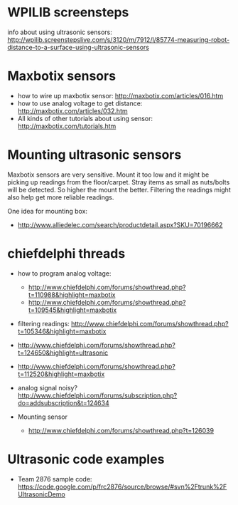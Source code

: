 # WPILIB screensteps #
info about using ultrasonic sensors: http://wpilib.screenstepslive.com/s/3120/m/7912/l/85774-measuring-robot-distance-to-a-surface-using-ultrasonic-sensors

# Maxbotix sensors #

  * how to wire up maxbotix sensor: http://maxbotix.com/articles/016.htm
  * how to use analog voltage to get distance: http://maxbotix.com/articles/032.htm
  * All kinds of other tutorials about using sensor: http://maxbotix.com/tutorials.htm

# Mounting ultrasonic sensors #

Maxbotix sensors are very sensitive. Mount it too low and it might be picking up readings from the floor/carpet.  Stray items as small as nuts/bolts will be detected.  So higher the mount the better.  Filtering the readings might also help get more reliable readings.

One idea for mounting box:
  * http://www.alliedelec.com/search/productdetail.aspx?SKU=70196662



# chiefdelphi threads #
  * how to program analog voltage:
    * http://www.chiefdelphi.com/forums/showthread.php?t=110988&highlight=maxbotix
    * http://www.chiefdelphi.com/forums/showthread.php?t=109545&highlight=maxbotix
  * filtering readings: http://www.chiefdelphi.com/forums/showthread.php?t=105346&highlight=maxbotix

  * http://www.chiefdelphi.com/forums/showthread.php?t=124650&highlight=ultrasonic
  * http://www.chiefdelphi.com/forums/showthread.php?t=112520&highlight=maxbotix
  * analog signal noisy? http://www.chiefdelphi.com/forums/subscription.php?do=addsubscription&t=124634

  * Mounting sensor
    * http://www.chiefdelphi.com/forums/showthread.php?t=126039
# Ultrasonic code examples #
  * Team 2876 sample code:  https://code.google.com/p/frc2876/source/browse/#svn%2Ftrunk%2FUltrasonicDemo